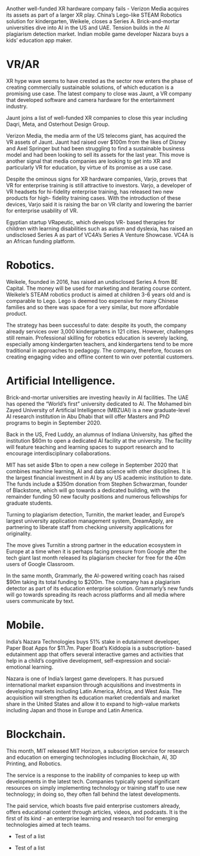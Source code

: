 Another well-funded XR hardware company fails - Verizon Media acquires its assets as part of a larger XR play. China’s Lego-like STEAM Robotics solution for kindergarten, Weikele, closes a Series A. Brick-and-mortar universities dive into AI in the US and UAE. Tension builds in the AI plagiarism detection market. Indian mobile game developer Nazara buys a kids’ education app maker. 
<a id="example6"></a>

# VR/AR

XR hype wave seems to have crested as the sector now enters the phase of creating commercially sustainable solutions, of which education is a promising use case. The latest company to close was Jaunt, a VR company that developed software and camera hardware for the entertainment industry. 

Jaunt joins a list of well-funded XR companies to close this year including Daqri, Meta, and Osterhout Design Group.

Verizon Media, the media arm of the US telecoms giant, has acquired the VR assets of Jaunt. Jaunt had raised over $100m from the likes of Disney and Axel Springer but had been struggling to find a sustainable business model and had been looking to sell its assets for the last year. This move is another signal that media companies are looking to get into XR and particularly VR for education, by virtue of its promise as a use case. 

Despite the ominous signs for XR hardware companies, Varjo, proves that VR for enterprise training is still attractive to investors. Varjo, a developer of VR headsets for hi-fidelity enterprise training, has released two new products for high- fidelity training cases. With the introduction of these devices, Varjo said it is raising the bar on VR clarity and lowering the barrier for enterprise usability of VR. 

Egyptian startup VRapeutic, which develops VR- based therapies for children with learning disabilities such as autism and dyslexia, has raised an undisclosed Series A as part of VC4A’s Series A Venture Showcase. VC4A is an African funding platform. 
<a id="example7"></a>

# Robotics. 

Weikele, founded in 2016, has raised an undisclosed Series A from BE Capital. The money will be used for marketing and iterating course content. Weikele’s STEAM robotics product is aimed at children 3-6 years old and is comparable to Lego. Lego is deemed too expensive for many Chinese families and so there was space for a very similar, but more affordable product. 

The strategy has been successful to date: despite its youth, the company already services over 3,000 kindergartens in 121 cities. However, challenges still remain. Professional skilling for robotics education is severely lacking, especially among kindergarten teachers, and kindergartens tend to be more traditional in approaches to pedagogy. The company, therefore, focuses on creating engaging video and offline content to win over potential customers. 
<a id="example8"></a>

# Artificial Intelligence. 

Brick-and-mortar universities are investing heavily in AI facilities. The UAE has opened the “World’s first” university dedicated to AI. The Mohamed bin Zayed University of Artificial Intelligence (MBZUAI) is a new graduate-level AI research institution in Abu Dhabi that will offer Masters and PhD programs to begin in September 2020. 

Back in the US, Fred Luddy, an alumnus of Indiana University, has gifted the institution $60m to open a dedicated AI facility at the university. The facility will feature teaching and learning spaces to support research and to encourage interdisciplinary collaborations. 

MIT has set aside $1bn to open a new college in September 2020 that combines machine learning, AI and data science with other disciplines. It is the largest financial investment in AI by any US academic institution to date. The funds include a $350m donation from Stephen Schwarzman, founder of Blackstone, which will go towards a dedicated building, with the remainder funding 50 new faculty positions and numerous fellowships for graduate students. 

Turning to plagiarism detection, Turnitin, the market leader, and Europe’s largest university application management system, DreamApply, are partnering to liberate staff from checking university applications for originality. 

The move gives Turnitin a strong partner in the education ecosystem in Europe at a time when it is perhaps facing pressure from Google after the tech giant last month released its plagiarism checker for free for the 40m users of Google Classroom. 

In the same month, Grammarly, the AI-powered writing coach has raised $90m taking its total funding to $200m. The company has a plagiarism detector as part of its education enterprise solution. Grammarly’s new funds will go towards spreading its reach across platforms and all media where users communicate by text. 
<a id="example9"></a>

# Mobile. 

India’s Nazara Technologies buys 51% stake in edutainment developer, Paper Boat Apps for $11.7m. Paper Boat’s Kiddopia is a subscription- based edutainment app that offers several interactive games and activities that help in a child’s cognitive development, self-expression and social-emotional learning. 

Nazara is one of India’s largest game developers. It has pursued international market expansion through acquisitions and investments in developing markets including Latin America, Africa, and West Asia. The acquisition will strengthen its education market credentials and market share in the United States and allow it to expand to high-value markets including Japan and those in Europe and Latin America. 
<a id="example10"></a>

# Blockchain. 

This month, MIT released MIT Horizon, a subscription service for research and education on emerging technologies including Blockchain, AI, 3D Printing, and Robotics. 

The service is a response to the inability of companies to keep up with developments in the latest tech. Companies typically spend significant resources on simply implementing technology or training staff to use new technology; in doing so, they often fall behind the latest developments. 

The paid service, which boasts five paid enterprise customers already, offers educational content through articles, videos, and podcasts. It is the first of its kind - an enterprise learning and research tool for emerging technologies aimed at tech teams.

- Test of a list

- Test of a list